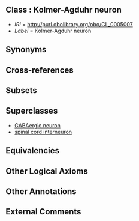 
## Class : Kolmer-Agduhr neuron

 * *IRI* = http://purl.obolibrary.org/obo/CL_0005007
 * *Label* = Kolmer-Agduhr neuron

## Synonyms


## Cross-references


## Subsets


## Superclasses

 * [GABAergic neuron](../../CL/17/CL_0000617.md)
 * [spinal cord interneuron](../../CL/00/CL_0005000.md)

## Equivalencies


## Other Logical Axioms


## Other Annotations


## External Comments

